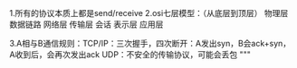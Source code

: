 1.所有的协议本质上都是send/receive
2.osi七层模型：（从底层到顶层）
物理层
数据链路
网络层
传输层
会话
表示层
应用层

3.A相与B通信规则：TCP/IP：三次握手，四次断开：A发出syn，B会ack+syn，A收到后，会再次发出ack
UDP：不安全的传输协议，可能会丢包
"""
